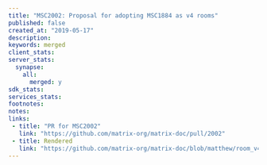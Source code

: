 ```yaml
---
title: "MSC2002: Proposal for adopting MSC1884 as v4 rooms"
published: false
created_at: "2019-05-17"
description:
keywords: merged
client_stats:
server_stats:
  synapse:
    all:
      merged: y
sdk_stats:
services_stats:
footnotes:
notes:
links:
 - title: "PR for MSC2002"
   link: "https://github.com/matrix-org/matrix-doc/pull/2002"
 - title: Rendered
   link: "https://github.com/matrix-org/matrix-doc/blob/matthew/room_v4/proposals/2002-rooms-v4.md"
---
```

